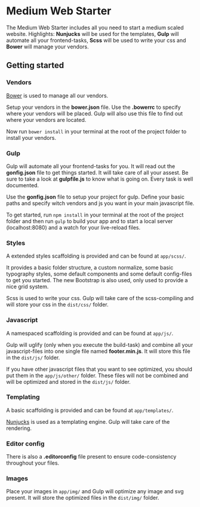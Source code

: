 # Medium Web Starter

The Medium Web Starter includes all you need to start a medium scaled website. Highlights: **Nunjucks** will be used for the templates, **Gulp** will automate all your frontend-tasks, **Scss** will be used to write your css and **Bower** will manage your vendors.



## Getting started


### Vendors
[Bower](http://bower.io/) is used to manage all our vendors.

Setup your vendors in the **bower.json** file. Use the **.bowerrc** to specify where your vendors will be placed. Gulp will also use this file to find out where your vendors are located.

Now run `bower install` in your terminal at the root of the project folder to install your vendors.


### Gulp
Gulp will automate all your frontend-tasks for you. It will read out the **gonfig.json** file to get things started. It will take care of all your assest. Be sure to take a look at **gulpfile.js** to know what is going on. Every task is well documented.

Use the **gonfig.json** file to setup your project for gulp. Define your basic paths and specify witch vendors and js you want in your main javascript file.

To get started, run `npm install` in your terminal at the root of the project folder and then run `gulp` to build your app and to start a local server (localhost:8080) and a watch for your live-reload files.


### Styles
A extended styles scaffolding is provided and can be found at `app/scss/`.

It provides a basic folder structure, a custom normalize, some basic typography styles, some default components and some default config-files to get you started. The new Bootstrap is also used, only used to provide a nice grid system.

Scss is used to write your css. Gulp will take care of the scss-compiling and will store your css in the `dist/css/` folder.


### Javascript
A namespaced scaffolding is provided and can be found at `app/js/`.

Gulp will uglify (only when you execute the build-task) and combine all your javascript-files into one single file named **footer.min.js**. It will store this file in the `dist/js/` folder.

If you have other javascript files that you want to see optimized, you should put them in the `app/js/other/` folder. These files will not be combined and will be optimized and stored in the `dist/js/` folder.


### Templating
A basic scaffolding is provided and can be found at `app/templates/`.

[Nunjucks](https://mozilla.github.io/nunjucks/templating.html) is used as a templating engine. Gulp will take care of the rendering.


### Editor config
There is also a **.editorconfig** file present to ensure code-consistency throughout your files.


### Images
Place your images in `app/img/` and Gulp will optimize any image and svg present. It will store the optimized files in the `dist/img/` folder.
